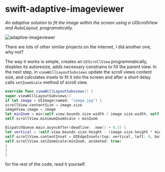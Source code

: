 # swift-adaptive-imageviewer
_An adaptive solution to fit the image within the screen using a UIScrollView and AutoLayout, programatically._

![adaptive-imageviewer](https://i.imgur.com/eI7pQaE.gif)

There are lots of other similar projects on the internet, I did another one, why not?

The way it works is simple, creates an `UIScrollView` programmatically, disables its autoresize, adds necessary constrains to fill the parent view. In the next step, in `viewWillLayoutSubviews` update the scroll views content size, and calculates insets to fit it into the screen and after a short delay calls `setZoomScale` method of scroll view. 

```swift
override func viewWillLayoutSubviews() {
super.viewWillLayoutSubviews()
if let image = UIImage(named: "image.jpg") {
scrollView.contentSize = image.size
imageView.image = image
let minZoom = min(self.view.bounds.size.width / image.size.width, self.view.bounds.size.height / image.size.height)
self.scrollView.minimumZoomScale = minZoom

DispatchQueue.main.asyncAfter(deadline: .now() + 0.3) {
let vertical = (self.view.bounds.size.height - (image.size.height * minZoom)) / 2
self.scrollView.contentInset = UIEdgeInsets(top: vertical, left: 0, bottom: vertical, right: 0)
self.scrollView.setZoomScale(minZoom, animated: true)
}
}
}
```
for the rest of the code, read it yourself.

